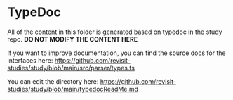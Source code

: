 # TypeDoc

All of the content in this folder is generated based on typedoc in the study repo. **DO NOT MODIFY THE CONTENT HERE**

If you want to improve documentation, you can find the source docs for the interfaces here: 
https://github.com/revisit-studies/study/blob/main/src/parser/types.ts

You can edit the directory here: 
https://github.com/revisit-studies/study/blob/main/typedocReadMe.md
